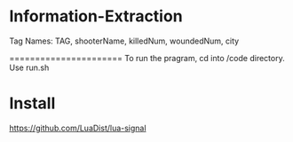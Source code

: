 Information-Extraction
======================

Tag Names: TAG, shooterName, killedNum, woundedNum, city

======================
To run the pragram, cd into /code directory.
Use run.sh

Install
==========
https://github.com/LuaDist/lua-signal
